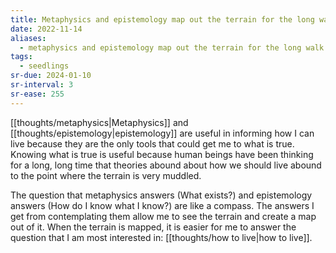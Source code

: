 ```yaml
---
title: Metaphysics and epistemology map out the terrain for the long walk
date: 2022-11-14
aliases:
  - metaphysics and epistemology map out the terrain for the long walk
tags:
  - seedlings
sr-due: 2024-01-10
sr-interval: 3
sr-ease: 255
---
```

[[thoughts/metaphysics|Metaphysics]] and [[thoughts/epistemology|epistemology]] are useful in informing how I can live because they are the only tools that could get me to what is true. Knowing what is true is useful because human beings have been thinking for a long, long time that theories abound about how we should live abound to the point where the terrain is very muddled.

The question that metaphysics answers (What exists?) and epistemology answers (How do I know what I know?) are like a compass. The answers I get from contemplating them allow me to see the terrain and create a map out of it. When the terrain is mapped, it is easier for me to answer the question that I am most interested in: [[thoughts/how to live|how to live]].